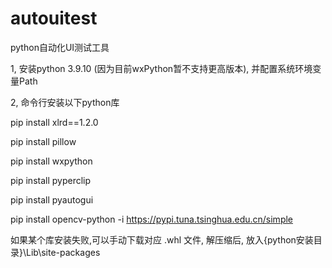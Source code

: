 # autouitest
python自动化UI测试工具

1, 安装python 3.9.10 (因为目前wxPython暂不支持更高版本), 并配置系统环境变量Path


2, 命令行安装以下python库

pip install xlrd==1.2.0

pip install pillow

pip install wxpython

pip install pyperclip

pip install pyautogui

pip install opencv-python -i https://pypi.tuna.tsinghua.edu.cn/simple


如果某个库安装失败,可以手动下载对应 .whl 文件, 解压缩后, 放入{python安装目录}\Lib\site-packages
